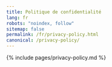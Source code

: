 ```yaml
---
title: Politique de confidentialité
lang: fr
robots: "noindex, follow"
sitemap: false
permalink: /fr/privacy-policy.html
canonical: /privacy-policy/
---
```


{% include pages/privacy-policy.md %}
